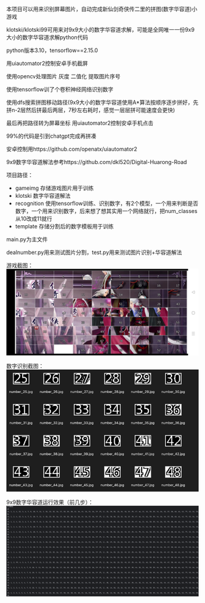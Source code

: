 本项目可以用来识别屏幕图片，自动完成新仙剑奇侠传二里的拼图(数字华容道)小游戏

klotski/klotski99可用来对9x9大小的数字华容道求解，可能是全网唯一一份9x9大小的数字华容道求解python代码

python版本3.10，tensorflow==2.15.0

用uiautomator2控制安卓手机截屏

使用opencv处理图片 灰度 二值化 提取图片序号

使用tensorflow训了个卷积神经网络识别数字

使用dfs搜索拼图移动路径(9x9大小的数字华容道使用A*算法按顺序逐步拼好，先拼n-2层然后拼最后两层，7秒左右耗时，感觉一层层拼可能速度会更快)

最后再把路径转为屏幕坐标 用uiautomator2控制安卓手机点击

99%的代码是引到chatgpt完成再拼凑

安卓控制用https://github.com/openatx/uiautomator2

9x9数字华容道解法参考https://github.com/dkl520/Digital-Huarong-Road

项目路径：

- gameimg 存储游戏图片用于训练
- klotski 数字华容道解法
- recognition 使用tensorflow训练、识别数字，有2个模型，一个用来判断是否数字，一个用来识别数字，后来想了想其实用一个网络就行，把num_classes从10改成11就行
- template 存储分割后的数字模板用于训练

main.py为主文件

dealnumber.py用来测试图片分割，test.py用来测试图片识别+华容道解法

游戏截图：![demo1](gameimg/99/99.jpg)

数字识别截图：![demo1](img_cnn.png)

9x9数字华容道运行效果（前几步）：![demo1](klotski_run.png)